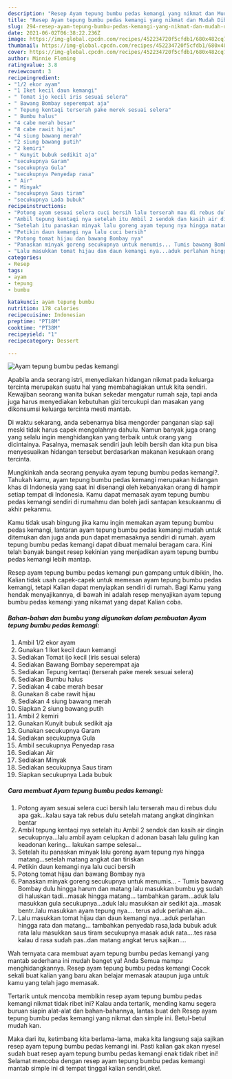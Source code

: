 ```yaml
---
description: "Resep Ayam tepung bumbu pedas kemangi yang nikmat dan Mudah Dibuat"
title: "Resep Ayam tepung bumbu pedas kemangi yang nikmat dan Mudah Dibuat"
slug: 294-resep-ayam-tepung-bumbu-pedas-kemangi-yang-nikmat-dan-mudah-dibuat
date: 2021-06-02T06:38:22.236Z
image: https://img-global.cpcdn.com/recipes/452234720f5cfdb1/680x482cq70/ayam-tepung-bumbu-pedas-kemangi-foto-resep-utama.jpg
thumbnail: https://img-global.cpcdn.com/recipes/452234720f5cfdb1/680x482cq70/ayam-tepung-bumbu-pedas-kemangi-foto-resep-utama.jpg
cover: https://img-global.cpcdn.com/recipes/452234720f5cfdb1/680x482cq70/ayam-tepung-bumbu-pedas-kemangi-foto-resep-utama.jpg
author: Minnie Fleming
ratingvalue: 3.8
reviewcount: 3
recipeingredient:
- "1/2 ekor ayam"
- "1 Iket kecil daun kemangi"
- " Tomat ijo kecil iris sesuai selera"
- " Bawang Bombay seperempat aja"
- " Tepung kentaqi terserah pake merek sesuai selera"
- " Bumbu halus"
- "4 cabe merah besar"
- "8 cabe rawit hijau"
- "4 siung bawang merah"
- "2 siung bawang putih"
- "2 kemiri"
- " Kunyit bubuk sedikit aja"
- "secukupnya Garam"
- "secukupnya Gula"
- "secukupnya Penyedap rasa"
- " Air"
- " Minyak"
- "secukupnya Saus tiram"
- "secukupnya Lada bubuk"
recipeinstructions:
- "Potong ayam sesuai selera cuci bersih lalu terserah mau di rebus dulu apa gak...kalau saya tak rebus dulu setelah matang angkat dinginkan bentar"
- "Ambil tepung kentaqi nya setelah itu Ambil 2 sendok dan kasih air dingin secukupnya...lalu ambil ayam celupkan d adonan basah lalu guling kan keadonan kering... lakukan sampe selesai..."
- "Setelah itu panaskan minyak lalu goreng ayam tepung nya hingga matang...setelah matang angkat dan tiriskan"
- "Petikin daun kemangi nya lalu cuci bersih"
- "Potong tomat hijau dan bawang Bombay nya"
- "Panaskan minyak goreng secukupnya untuk menumis... Tumis bawang Bombay dulu hingga harum dan matang lalu masukkan bumbu yg sudah di haluskan tadi...masak hingga matang... tambahkan garam...aduk lalu masukkan gula secukupnya...aduk lalu masukkan air sedikit aja...masak bentr..lalu masukkan ayam tepung nya.... terus aduk perlahan aja..."
- "Lalu masukkan tomat hijau dan daun kemangi nya...aduk perlahan hingga rata dan matang... tambahkan penyedab rasa,lada bubuk aduk rata lalu masukkan saus tiram secukupnya masak aduk rata....tes rasa kalau d rasa sudah pas..dan matang angkat terus sajikan...."
categories:
- Resep
tags:
- ayam
- tepung
- bumbu

katakunci: ayam tepung bumbu 
nutrition: 178 calories
recipecuisine: Indonesian
preptime: "PT18M"
cooktime: "PT38M"
recipeyield: "1"
recipecategory: Dessert

---
```



![Ayam tepung bumbu pedas kemangi](https://img-global.cpcdn.com/recipes/452234720f5cfdb1/680x482cq70/ayam-tepung-bumbu-pedas-kemangi-foto-resep-utama.jpg)

Apabila anda seorang istri, menyediakan hidangan nikmat pada keluarga tercinta merupakan suatu hal yang membahagiakan untuk kita sendiri. Kewajiban seorang  wanita bukan sekedar mengatur rumah saja, tapi anda juga harus menyediakan kebutuhan gizi tercukupi dan masakan yang dikonsumsi keluarga tercinta mesti mantab.

Di waktu  sekarang, anda sebenarnya bisa mengorder panganan siap saji meski tidak harus capek mengolahnya dahulu. Namun banyak juga orang yang selalu ingin menghidangkan yang terbaik untuk orang yang dicintainya. Pasalnya, memasak sendiri jauh lebih bersih dan kita pun bisa menyesuaikan hidangan tersebut berdasarkan makanan kesukaan orang tercinta. 



Mungkinkah anda seorang penyuka ayam tepung bumbu pedas kemangi?. Tahukah kamu, ayam tepung bumbu pedas kemangi merupakan hidangan khas di Indonesia yang saat ini disenangi oleh kebanyakan orang di hampir setiap tempat di Indonesia. Kamu dapat memasak ayam tepung bumbu pedas kemangi sendiri di rumahmu dan boleh jadi santapan kesukaanmu di akhir pekanmu.

Kamu tidak usah bingung jika kamu ingin memakan ayam tepung bumbu pedas kemangi, lantaran ayam tepung bumbu pedas kemangi mudah untuk ditemukan dan juga anda pun dapat memasaknya sendiri di rumah. ayam tepung bumbu pedas kemangi dapat dibuat memalui beragam cara. Kini telah banyak banget resep kekinian yang menjadikan ayam tepung bumbu pedas kemangi lebih mantap.

Resep ayam tepung bumbu pedas kemangi pun gampang untuk dibikin, lho. Kalian tidak usah capek-capek untuk memesan ayam tepung bumbu pedas kemangi, tetapi Kalian dapat menyiapkan sendiri di rumah. Bagi Kamu yang hendak menyajikannya, di bawah ini adalah resep menyajikan ayam tepung bumbu pedas kemangi yang nikamat yang dapat Kalian coba.

<!--inarticleads1-->

##### Bahan-bahan dan bumbu yang digunakan dalam pembuatan Ayam tepung bumbu pedas kemangi:

1. Ambil 1/2 ekor ayam
1. Gunakan 1 Iket kecil daun kemangi
1. Sediakan  Tomat ijo kecil (iris sesuai selera)
1. Sediakan  Bawang Bombay seperempat aja
1. Sediakan  Tepung kentaqi (terserah pake merek sesuai selera)
1. Sediakan  Bumbu halus
1. Sediakan 4 cabe merah besar
1. Gunakan 8 cabe rawit hijau
1. Sediakan 4 siung bawang merah
1. Siapkan 2 siung bawang putih
1. Ambil 2 kemiri
1. Gunakan  Kunyit bubuk sedikit aja
1. Gunakan secukupnya Garam
1. Sediakan secukupnya Gula
1. Ambil secukupnya Penyedap rasa
1. Sediakan  Air
1. Sediakan  Minyak
1. Sediakan secukupnya Saus tiram
1. Siapkan secukupnya Lada bubuk




<!--inarticleads2-->

##### Cara membuat Ayam tepung bumbu pedas kemangi:

1. Potong ayam sesuai selera cuci bersih lalu terserah mau di rebus dulu apa gak...kalau saya tak rebus dulu setelah matang angkat dinginkan bentar
1. Ambil tepung kentaqi nya setelah itu Ambil 2 sendok dan kasih air dingin secukupnya...lalu ambil ayam celupkan d adonan basah lalu guling kan keadonan kering... lakukan sampe selesai...
1. Setelah itu panaskan minyak lalu goreng ayam tepung nya hingga matang...setelah matang angkat dan tiriskan
1. Petikin daun kemangi nya lalu cuci bersih
1. Potong tomat hijau dan bawang Bombay nya
1. Panaskan minyak goreng secukupnya untuk menumis... - Tumis bawang Bombay dulu hingga harum dan matang lalu masukkan bumbu yg sudah di haluskan tadi...masak hingga matang... tambahkan garam...aduk lalu masukkan gula secukupnya...aduk lalu masukkan air sedikit aja...masak bentr..lalu masukkan ayam tepung nya.... terus aduk perlahan aja...
1. Lalu masukkan tomat hijau dan daun kemangi nya...aduk perlahan hingga rata dan matang... tambahkan penyedab rasa,lada bubuk aduk rata lalu masukkan saus tiram secukupnya masak aduk rata....tes rasa kalau d rasa sudah pas..dan matang angkat terus sajikan....




Wah ternyata cara membuat ayam tepung bumbu pedas kemangi yang mantab sederhana ini mudah banget ya! Anda Semua mampu menghidangkannya. Resep ayam tepung bumbu pedas kemangi Cocok sekali buat kalian yang baru akan belajar memasak ataupun juga untuk kamu yang telah jago memasak.

Tertarik untuk mencoba membikin resep ayam tepung bumbu pedas kemangi nikmat tidak ribet ini? Kalau anda tertarik, mending kamu segera buruan siapin alat-alat dan bahan-bahannya, lantas buat deh Resep ayam tepung bumbu pedas kemangi yang nikmat dan simple ini. Betul-betul mudah kan. 

Maka dari itu, ketimbang kita berlama-lama, maka kita langsung saja sajikan resep ayam tepung bumbu pedas kemangi ini. Pasti kalian gak akan nyesel sudah buat resep ayam tepung bumbu pedas kemangi enak tidak ribet ini! Selamat mencoba dengan resep ayam tepung bumbu pedas kemangi mantab simple ini di tempat tinggal kalian sendiri,oke!.


